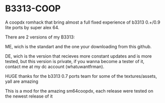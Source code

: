 # B3313-COOP
A coopdx romhack that bring almost a full fixed experience of b3313  0.+/0.9 lite ports by super alex 64.

There are 2 versions of my B3313:

ME, wich is the standart and the one your downloading from this github.

DE, wich is the version that recieves more constant updates and is more tested, but this version is private, if you wanna become a tester of it, contact me at my dc account (whatuwantfrman).

HUGE thanks for the b3313 0.7 ports team for some of the textures/assets, yall are amazing

This is a mod for the amazing sm64coopdx, each release were tested on the newest release of it
